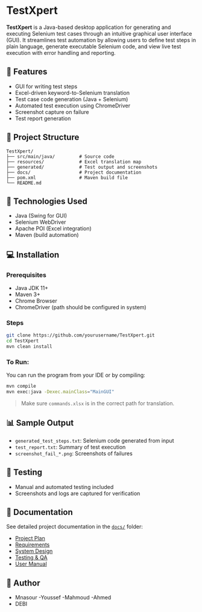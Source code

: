 # TestXpert

**TestXpert** is a Java-based desktop application for generating and executing Selenium test cases through an intuitive graphical user interface (GUI). It streamlines test automation by allowing users to define test steps in plain language, generate executable Selenium code, and view live test execution with error handling and reporting.

## 🚀 Features

- GUI for writing test steps
- Excel-driven keyword-to-Selenium translation
- Test case code generation (Java + Selenium)
- Automated test execution using ChromeDriver
- Screenshot capture on failure
- Test report generation

## 📂 Project Structure

```
TestXpert/
├── src/main/java/         # Source code
├── resources/             # Excel translation map
├── generated/             # Test output and screenshots
├── docs/                  # Project documentation
├── pom.xml                # Maven build file
└── README.md
```

## 🧱 Technologies Used

- Java (Swing for GUI)
- Selenium WebDriver
- Apache POI (Excel integration)
- Maven (build automation)

## 💻 Installation

### Prerequisites

- Java JDK 11+
- Maven 3+
- Chrome Browser
- ChromeDriver (path should be configured in system)

### Steps

```bash
git clone https://github.com/yourusername/TestXpert.git
cd TestXpert
mvn clean install
```

### To Run:

You can run the program from your IDE or by compiling:

```bash
mvn compile
mvn exec:java -Dexec.mainClass="MainGUI"
```

> Make sure `commands.xlsx` is in the correct path for translation.

## 📊 Sample Output

- `generated_test_steps.txt`: Selenium code generated from input
- `test_report.txt`: Summary of test execution
- `screenshot_fail_*.png`: Screenshots of failures

## 🧪 Testing

- Manual and automated testing included
- Screenshots and logs are captured for verification

## 📁 Documentation

See detailed project documentation in the [`docs/`](Docs) folder:
- [Project Plan](docs/PROJECT_PLAN.md)
- [Requirements](Docs/REQUIREMENTS.md)
- [System Design](docs/SYSTEM_DESIGN.md)
- [Testing & QA](docs/TESTING.md)
- [User Manual](docs/USER_MANUAL.md)

## 👤 Author

- Mnasour
-Youssef
-Mahmoud
-Ahmed
- DEBI
